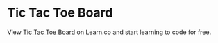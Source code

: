 # Tic Tac Toe Board
<p class='util--hide'>View <a href='https://learn.co/lessons/phrg-ttt-2-board-rb'>Tic Tac Toe Board</a> on Learn.co and start learning to code for free.</p>
